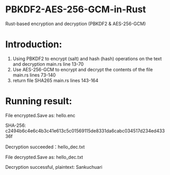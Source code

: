 # PBKDF2-AES-256-GCM-in-Rust
Rust-based encryption and decryption (PBKDF2 &amp; AES-256-GCM)
# Introduction: 
1. Using PBKDF2 to encrypt (salt) and hash (hash) operations on the text and decryption     main.rs line 13-70
2. Use AES-256-GCM to encrypt and decrypt the contents of the file     main.rs lines 73-140
3. return file SHA265     main.rs lines 143-164
# Running result:
File encrypted.Save as: hello.enc

SHA-256: c2494b6c4e6c4b3c41e613c5c01569115de8331da6cabc034517d234ed43336f

Decryption succeeded：hello_dec.txt

File decrypted.Save as: hello_dec.txt

Decryption successful, plaintext: Sankuchuari
